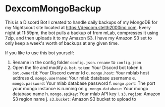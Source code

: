# DexcomMongoBackup

This is a Discord Bot I created to handle daily backups of my MongoDB for my Nightscout site located at https://dexcom.stelth2000inc.com. Every night at 11:59pm, the bot pulls a backup of from mLab, compresses it using 7zip, and then uploads it to my Amazon S3. I have my Amazon S3 set to only keep a week's worth of backups at any given time.

If you like to use this bot yourself:
1. Rename in the config folder `config.json.rename` to `config.json`
2. Open the file and modify 
  a. `bot.token`: Your Discord bot token
  b. `bot.ownerId`: Your Discord owner Id
  c. `mongo.host`: Your mblab host address
  d. `mongo.username`: Your mlab database username
  e. `mongo.password`: Your mlab database password
  f. `mongo.port`: The port your mongo instance is running on
  g. `mongo.database`: Your mongo database name
  h. `mongo.apiKey`: Your mlab API key
  i. `s3.region`: Amazon S3 region name
  j. `s3.bucket`: Amazon S3 bucket to upload to